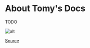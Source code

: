 # About Tomy's Docs

TODO

![alt](https://img.tomy.me/docs/the-whole-earth-epilog.jpg)

<figcaption><a href="https://wholeearth.info/p/whole-earth-epilog-october-1974" target="_blank" rel="noopener noreferrer">Source</a></figcaption>

